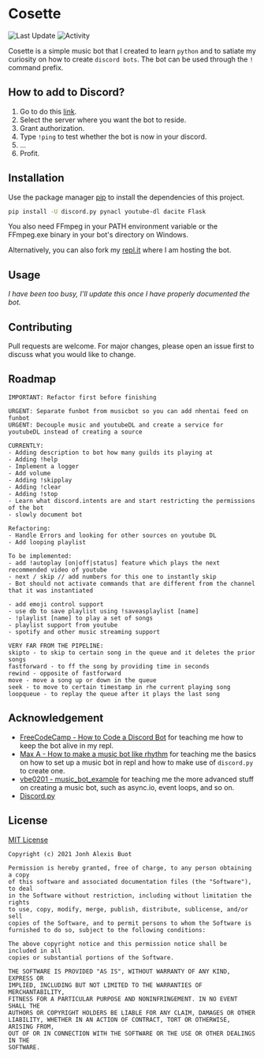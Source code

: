 # Cosette
![Last Update](https://img.shields.io/github/last-commit/LaplaceXD/Cosette?color=blue&label=Last%20Update) ![Activity](https://img.shields.io/badge/Activity-Maintaining-blueviolet)

Cosette is a simple music bot that I created to learn `python` and to satiate my curiosity on how to create `discord bots`. The bot can be used through the `!` command prefix.

## How to add to Discord?
1. Go to do this [link](https://discord.com/oauth2/authorize?client_id=893906543177768961&permissions=8&scope=bot).
2. Select the server where you want the bot to reside.
3. Grant authorization.
4. Type `!ping` to test whether the bot is now in your discord.
5. ...
6. Profit.

## Installation

Use the package manager [pip](https://pip.pypa.io/en/stable/) to install the dependencies of this project.

```bash
pip install -U discord.py pynacl youtube-dl dacite Flask
```

You also need FFmpeg in your PATH environment variable or the FFmpeg.exe binary in your bot's directory on Windows.

Alternatively, you can also fork my [repl.it](https://replit.com/@LaplaceXD/MusicPlayer) where I am hosting the bot.

## Usage
*I have been too busy, I'll update this once I have properly documented the bot.*

## Contributing
Pull requests are welcome. For major changes, please open an issue first to discuss what you would like to change.

## Roadmap
```
IMPORTANT: Refactor first before finishing

URGENT: Separate funbot from musicbot so you can add nhentai feed on funbot
URGENT: Decouple music and youtubeDL and create a service for youtubeDL instead of creating a source

CURRENTLY:
- Adding description to bot how many guilds its playing at
- Adding !help
- Implement a logger
- Add volume
- Adding !skipplay
- Adding !clear
- Adding !stop
- Learn what discord.intents are and start restricting the permissions of the bot
- slowly document bot

Refactoring:
- Handle Errors and looking for other sources on youtube DL
- Add looping playlist

To be implemented:
- add !autoplay [on|off|status] feature which plays the next recommended video of youtube
- next / skip // add numbers for this one to instantly skip
- Bot should not activate commands that are different from the channel that it was instantiated

- add emoji control support
- use db to save playlist using !saveasplaylist [name]
- !playlist [name] to play a set of songs
- playlist support from youtube
- spotify and other music streaming support

VERY FAR FROM THE PIPELINE:
skipto - to skip to certain song in the queue and it deletes the prior songs
fastforward - to ff the song by providing time in seconds
rewind - opposite of fastforward
move - move a song up or down in the queue
seek - to move to certain timestamp in rhe current playing song
loopqueue - to replay the queue after it plays the last song
```

## Acknowledgement
- [FreeCodeCamp - How to Code a Discord Bot](https://www.youtube.com/watch?v=7rU_KyudGBY) for teaching me how to keep the bot alive in my repl.
- [Max A - How to make a music bot like rhythm](https://www.youtube.com/watch?v=jHZlvRr9KxM&t=321) for teaching me the basics on how to set up a music bot in repl and how to make use of `discord.py` to create one.
- [vbe0201 - music_bot_example](https://gist.github.com/vbe0201/ade9b80f2d3b64643d854938d40a0a2d) for teaching me the more advanced stuff on creating a music bot, such as async.io, event loops, and so on.
- [Discord.py](https://discordpy.readthedocs.io/en/stable/api.html)

## License
[MIT License](https://raw.githubusercontent.com/LaplaceXD/Cosette/master/LICENSE)
```
Copyright (c) 2021 Jonh Alexis Buot

Permission is hereby granted, free of charge, to any person obtaining a copy
of this software and associated documentation files (the "Software"), to deal
in the Software without restriction, including without limitation the rights
to use, copy, modify, merge, publish, distribute, sublicense, and/or sell
copies of the Software, and to permit persons to whom the Software is
furnished to do so, subject to the following conditions:

The above copyright notice and this permission notice shall be included in all
copies or substantial portions of the Software.

THE SOFTWARE IS PROVIDED "AS IS", WITHOUT WARRANTY OF ANY KIND, EXPRESS OR
IMPLIED, INCLUDING BUT NOT LIMITED TO THE WARRANTIES OF MERCHANTABILITY,
FITNESS FOR A PARTICULAR PURPOSE AND NONINFRINGEMENT. IN NO EVENT SHALL THE
AUTHORS OR COPYRIGHT HOLDERS BE LIABLE FOR ANY CLAIM, DAMAGES OR OTHER
LIABILITY, WHETHER IN AN ACTION OF CONTRACT, TORT OR OTHERWISE, ARISING FROM,
OUT OF OR IN CONNECTION WITH THE SOFTWARE OR THE USE OR OTHER DEALINGS IN THE
SOFTWARE.
```